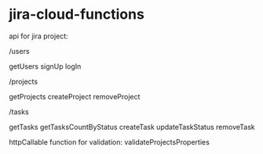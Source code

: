 # jira-cloud-functions

api for jira project:

/users

getUsers
signUp
logIn

/projects

getProjects
createProject
removeProject

/tasks

getTasks
getTasksCountByStatus
createTask
updateTaskStatus
removeTask

httpCallable function for validation: 
validateProjectsProperties